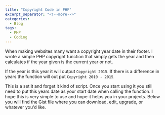 ```yaml
---
title: "Copyright Code in PHP"
excerpt_separator: "<!--more-->"
categories:
  - Blog
tags:
  - PHP
  - Coding
---
```


When making websites many want a copyright year date in their footer. I wrote a simple PHP copyright function that simply gets the year and then calculates if the year given is the current year or not. 

If the year is this year it will output ``` Copyright 2015 ```. If there is a difference in years the function will out put ``` Copyright 2010 - 2015 ```.

This is a set it and forget it kind of script. Once you start using it you still need to put this years date as your start date when calling the function. I hope this is very simple to use and hope it helps you in your projects. Below you will find the Gist file where you can download, edit, upgrade, or whatever you'd like. 

<script src="https://gist.github.com/cjerrington/a11c95a1cdeabd8cdc69.js"></script>

